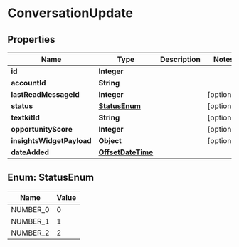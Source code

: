 # ConversationUpdate

## Properties
Name | Type | Description | Notes
------------ | ------------- | ------------- | -------------
**id** | **Integer** |  | 
**accountId** | **String** |  | 
**lastReadMessageId** | **Integer** |  |  [optional]
**status** | [**StatusEnum**](#StatusEnum) |  |  [optional]
**textkitId** | **String** |  |  [optional]
**opportunityScore** | **Integer** |  |  [optional]
**insightsWidgetPayload** | **Object** |  |  [optional]
**dateAdded** | [**OffsetDateTime**](OffsetDateTime.md) |  | 

<a name="StatusEnum"></a>
## Enum: StatusEnum
Name | Value
---- | -----
NUMBER_0 | 0
NUMBER_1 | 1
NUMBER_2 | 2
